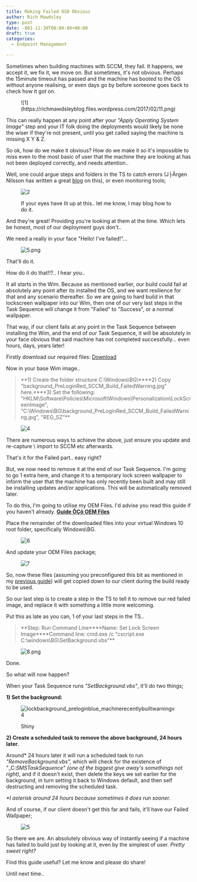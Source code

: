 ```yaml
---
title: Making Failed OSD Obvious
author: Rich Mawdsley
type: post
date: -001-11-30T00:00:00+00:00
draft: true
categories:
  - Endpoint Management

---
```

Sometimes when building machines with SCCM, they fail. It happens, we accept it, we fix it, we move on. But sometimes, it's not obvious. Perhaps the 15minute timeout has passed and the machine has booted to the OS without anyone realising, or even days go by before someone goes back to check how it got on.

<div class="wp-block-image">
  <figure class="aligncenter">![1](https://richmawdsleyblog.files.wordpress.com/2017/02/11.png)</figure>
</div>

This can really happen at any point after your _"Apply Operating System Image"_ step and your IT folk doing the deployments would likely be none the wiser if they're not present, until you get called saying the machine is missing X Y & Z.

So ok, how do we make it obvious? How do we make it so it's impossible to miss even to the most basic of user that the machine they are looking at has not been deployed correctly, and needs attention..

Well, one could argue steps and folders in the TS to catch errors (J├Ârgen Nilsson has written a great [blog](https://t.co/WNfjA0Fq3G) on this), or even monitoring tools;<figure class="wp-block-image alignnone size-full wp-image-297">

![2](https://richmawdsleyblog.files.wordpress.com/2017/02/2.png) <figcaption>If your eyes have lit up at this.. let me know, I may blog how to do it.</figcaption></figure> 

And they're great! Providing you're looking at them at the time. Which lets be honest, most of our deployment guys don't..

We need a really in your face "Hello! I've failed!"…<figure class="wp-block-image">

![5.png](https://richmawdsleyblog.files.wordpress.com/2017/02/51.png) </figure> 

That'll do it.

How do it do that!!?.. I hear you..

It all starts in the Wim. Because as mentioned earlier, our build could fail at absolutely any point after its installed the OS, and we want resilience for that and any scenario thereafter. So we are going to hard build in that lockscreen wallpaper into our Wim, then one of our very last steps in the Task Sequence will change it from "Failed" to "Success", or a normal wallpaper.

That way, if our client fails at any point in the Task Sequence between installing the Wim, and the end of our Task Sequence, it will be absolutely in your face obvious that said machine has not completed successfully… even hours, days, years later!

Firstly download our required files: [Download](https://my.pcloud.com/publink/show?code=kZfBElZeopT1u8Wc2buXq1xAJigoh9YO6iV)

Now in your base Wim image..

<blockquote class="wp-block-quote">
  <p>
    **1) Create the folder structure C:\Windows\BG\****2) Copy "background_PreLoginRed_SCCM_Build_FailedWarning.jpg" here.****3) Set the following: "HKLM\Software\Policies\Microsoft\Windows\Personalization\LockScreenImage", "C:\Windows\BG\background_PreLoginRed_SCCM_Build_FailedWarning.jpg", "REG_SZ"**
  </p>
</blockquote><figure class="wp-block-image">

![4](https://richmawdsleyblog.files.wordpress.com/2017/02/4.png) </figure> 

There are numerous ways to achieve the above, just ensure you update and re-capture \ import to SCCM etc afterwards.

That's it for the Failed part.. easy right?

But, we now need to remove it at the end of our Task Sequence. I'm going to go 1 extra here, and change it to a temporary lock screen wallpaper to inform the user that the machine has only recently been built and may still be installing updates and/or applications. This will be automatically removed later.

To do this, I'm going to utilise my OEM Files. I'd advise you read this guide if you haven't already. **[Guide ÔÇô OEM Files](https://richmawdsleyblog.wordpress.com/2017/01/27/osd-oem-files/)**

Place the remainder of the downloaded files into your virtual Windows 10 root folder, specifically Windows\BG.<figure class="wp-block-image">

![6](https://richmawdsleyblog.files.wordpress.com/2017/02/6.png) </figure> 

And update your OEM Files package;<figure class="wp-block-image">

![7](https://richmawdsleyblog.files.wordpress.com/2017/02/7.png) </figure> 

So, now these files (assuming you preconfigured this bit as mentioned in my [previous guide][2]) will get copied down to our client during the build ready to be used.

So our last step is to create a step in the TS to tell it to remove our red failed image, and replace it with something a little more welcoming.

Put this as late as you can, 1 of your last steps in the TS..

<blockquote class="wp-block-quote">
  <p>
    **Step: Run Command Line****Name: Set Lock Screen Image****Command line: cmd.exe /c "cscript.exe C:\windows\BG\SetBackground.vbs"**
  </p>
</blockquote><figure class="wp-block-image">

![8.png](https://richmawdsleyblog.files.wordpress.com/2017/02/8.png) </figure> 

Done.

So what will now happen?

When your Task Sequence runs _"SetBackground.vbs"_, it'll do two things;

**1) Set the background:**<figure class="wp-block-image alignnone size-full wp-image-429">

![lockbackground_preloginblue_machinerecentlybuiltwarningv4](https://richmawdsleyblog.files.wordpress.com/2017/02/lockbackground_preloginblue_machinerecentlybuiltwarningv4.jpg) <figcaption>Shiny</figcaption></figure> 

**2) Create a scheduled task to remove the above background, 24 hours later.**

Around* 24 hours later it will run a scheduled task to run _"RemoveBackground.vbs",_ which will check for the existence of "_C:_SMSTaskSequence" (one of the biggest give away's somethings not right)_, and if it doesn't exist, then delete the keys we set earlier for the background, in turn setting it back to Windows default, and then self destructing and removing the scheduled task.

_*I asterisk around 24 hours because sometimes it does run sooner._

And of course, if our client doesn't get this far and fails, it'll have our Failed Wallpaper;<figure class="wp-block-image">

![5](https://richmawdsleyblog.files.wordpress.com/2017/02/51.png) </figure> 

So there we are. An absolutely obvious way of instantly seeing if a machine has failed to build just by looking at it, even by the simplest of user. _Pretty sweet right?_

Find this guide useful? Let me know and please do share!

Until next time.. 

 
 [2]: https://richmawdsleyblog.wordpress.com/2017/02/03/guide-unsupported-hardware-filter/
